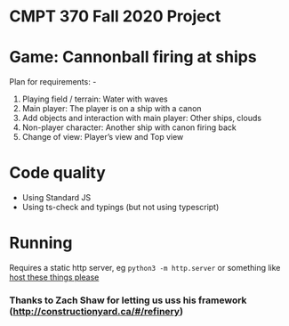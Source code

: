 # CMPT 370 Fall 2020 Project

# Game: Cannonball firing at ships

Plan for requirements: - 
1.	Playing field / terrain: Water with waves
2.	Main player: The player is on a ship with a canon
3.	Add objects and interaction with main player: Other ships, clouds
4.	Non-player character: Another ship with canon firing back
5.	Change of view: Player’s view and Top view

# Code quality
- Using Standard JS
- Using ts-check and typings (but not using typescript)

# Running

Requires a static http server, eg `python3 -m http.server` or something like
[host these things please](https://github.com/thecoshman/http)

### Thanks to Zach Shaw for letting us uss his framework (http://constructionyard.ca/#/refinery)